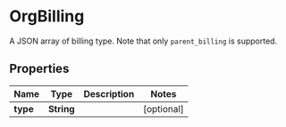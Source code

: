 

# OrgBilling

A JSON array of billing type. Note that only `parent_billing` is supported.
## Properties

Name | Type | Description | Notes
------------ | ------------- | ------------- | -------------
**type** | **String** |  |  [optional]



